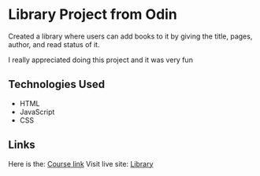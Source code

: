 # Library Project from Odin

Created a library where users can add books to it by giving the title, pages, author, and read status of it.

I really appreciated doing this project and it was very fun

## Technologies Used

- HTML
- JavaScript
- CSS

## Links

Here is the: [Course link](https://www.theodinproject.com/lessons/javascript-library)
Visit live site: [Library](https://odilsoncode.github.io/library/)
